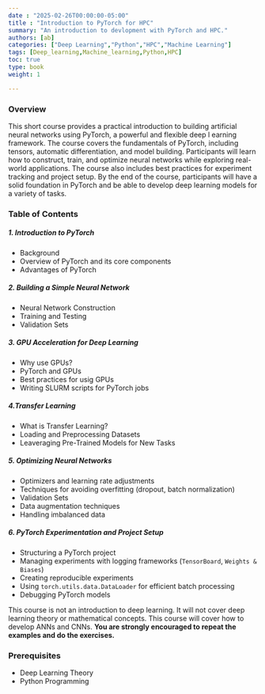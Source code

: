 ```yaml
---
date : "2025-02-26T00:00:00-05:00"
title : "Introduction to PyTorch for HPC"
summary: "An introduction to devlopment with PyTorch and HPC."
authors: [ab]
categories: ["Deep Learning","Python","HPC","Machine Learning"]
tags: [Deep_learning,Machine_learning,Python,HPC]
toc: true
type: book
weight: 1

---
```


### Overview

This short course provides a practical introduction to building artificial neural networks using PyTorch, a powerful and flexible deep l
earning framework. The course covers the fundamentals of PyTorch, including tensors, automatic differentiation, and model building. Participants will 
learn how to construct, train, and optimize neural networks while exploring real-world applications. The course also includes best practices for experiment 
tracking and project setup. By the end of the course, participants will have a solid foundation in PyTorch and be able to develop deep learning models for a 
variety of tasks.

### Table of Contents

##### 1. Introduction to PyTorch
 - Background
 - Overview of PyTorch and its core components
 - Advantages of PyTorch

##### 2. Building a Simple Neural Network
 - Neural Network Construction
 - Training and Testing
 - Validation Sets

##### 3. GPU Acceleration for Deep Learning
 - Why use GPUs?
 - PyTorch and GPUs
 - Best practices for usig GPUs
 - Writing SLURM scripts for PyTorch jobs

##### 4.Transfer Learning
 - What is Transfer Learning?
 - Loading and Preprocessing Datasets
 - Leaveraging Pre-Trained Models for New Tasks

##### 5. Optimizing Neural Networks  
 - Optimizers and learning rate adjustments  
 - Techniques for avoiding overfitting (dropout, batch normalization)  
 - Validation Sets
 - Data augmentation techniques  
 - Handling imbalanced data 

##### 6. PyTorch Experimentation and Project Setup
 - Structuring a PyTorch project  
 - Managing experiments with logging frameworks (`TensorBoard`, `Weights & Biases`)  
 - Creating reproducible experiments
 - Using `torch.utils.data.DataLoader` for efficient batch processing  
 - Debugging PyTorch models

  


This course is not an introduction to deep learning. It will not cover deep learning theory or mathematical concepts. This course will cover how to develop ANNs and CNNs.
**You are strongly encouraged to repeat the examples and do the exercises.**

### Prerequisites
- Deep Learning Theory 
- Python Programming

